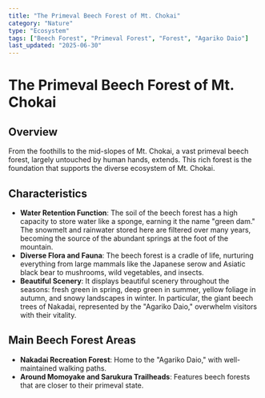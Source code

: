 ```yaml
---
title: "The Primeval Beech Forest of Mt. Chokai"
category: "Nature"
type: "Ecosystem"
tags: ["Beech Forest", "Primeval Forest", "Forest", "Agariko Daio"]
last_updated: "2025-06-30"
---
```


# The Primeval Beech Forest of Mt. Chokai

## Overview
From the foothills to the mid-slopes of Mt. Chokai, a vast primeval beech forest, largely untouched by human hands, extends. This rich forest is the foundation that supports the diverse ecosystem of Mt. Chokai.

## Characteristics
- **Water Retention Function**: The soil of the beech forest has a high capacity to store water like a sponge, earning it the name "green dam." The snowmelt and rainwater stored here are filtered over many years, becoming the source of the abundant springs at the foot of the mountain.
- **Diverse Flora and Fauna**: The beech forest is a cradle of life, nurturing everything from large mammals like the Japanese serow and Asiatic black bear to mushrooms, wild vegetables, and insects.
- **Beautiful Scenery**: It displays beautiful scenery throughout the seasons: fresh green in spring, deep green in summer, yellow foliage in autumn, and snowy landscapes in winter. In particular, the giant beech trees of Nakadai, represented by the "Agariko Daio," overwhelm visitors with their vitality.

## Main Beech Forest Areas
- **Nakadai Recreation Forest**: Home to the "Agariko Daio," with well-maintained walking paths.
- **Around Momoyake and Sarukura Trailheads**: Features beech forests that are closer to their primeval state.